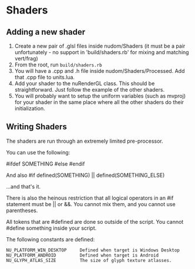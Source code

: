 Shaders
=======

Adding a new shader
-------------------
1. Create a new pair of .glsl files inside nudom/Shaders (it must be a pair unfortunately - no support in 'build/shaders.rb' for mixing and matching vert/frag)
2. From the root, run `build/shaders.rb`
3. You will have a .cpp and .h file inside nudom/Shaders/Processed. Add that .cpp file to units.lua.
4. Add your shader to the nuRenderGL class. This should be straightforward. Just follow the example of the other shaders.
5. You will probably want to setup the uniform variables (such as mvproj) for your shader in the same place where all the other shaders do their initialization.


Writing Shaders
---------------
The shaders are run through an extremely limited pre-processor.

You can use the following:

#ifdef SOMETHING
#else
#endif

And also
#if defined(SOMETHING) || defined(SOMETHING_ELSE)

...and that's it.

There is also the heinous restriction that all logical operators in an #if statement
must be || or &&. You cannot mix them, and you cannot use parentheses.

All tokens that are #defined are done so outside of the script. You cannot #define
something inside your script.

The following constants are defined:

	NU_PLATFORM_WIN_DESKTOP		Defined when target is Windows Desktop
	NU_PLATFORM_ANDROID			Defined when target is Android
	NU_GLYPH_ATLAS_SIZE			The size of glyph texture atlasses.
